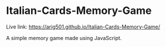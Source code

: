 # Italian-Cards-Memory-Game

Live link: https://arig501.github.io/Italian-Cards-Memory-Game/

A simple memory game made using JavaScript.
